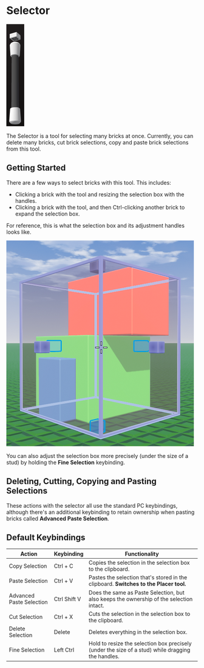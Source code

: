 # Selector

![Selector](images/Selector.png)

The Selector is a tool for selecting many bricks at once. Currently, you can delete many bricks, cut brick selections, copy and paste brick selections from this tool.

## Getting Started
There are a few ways to select bricks with this tool. This includes:
- Clicking a brick with the tool and resizing the selection box with the handles.
- Clicking a brick with the tool, and then Ctrl-clicking another brick to expand the selection box.

For reference, this is what the selection box and its adjustment handles looks like.

![Selector Box](images/selectorbox.png)

You can also adjust the selection box more precisely (under the size of a stud) by holding the **Fine Selection** keybinding.

## Deleting, Cutting, Copying and Pasting Selections
These actions with the selector all use the standard PC keybindings, although there's an additional keybinding to retain ownership when pasting bricks called **Advanced Paste Selection**.

## Default Keybindings

|Action|Keybinding|Functionality|
|---|---|---|
|Copy Selection|Ctrl + C|Copies the selection in the selection box to the clipboard.|
|Paste Selection|Ctrl + V|Pastes the selection that's stored in the clipboard. **Switches to the Placer tool.**|
|Advanced Paste Selection|Ctrl Shift V|Does the same as Paste Selection, but also keeps the ownership of the selection intact.|
|Cut Selection|Ctrl + X|Cuts the selection in the selection box to the clipboard.|
|Delete Selection|Delete|Deletes everything in the selection box.|
|Fine Selection|Left Ctrl|Hold to resize the selection box precisely (under the size of a stud) while dragging the handles.|